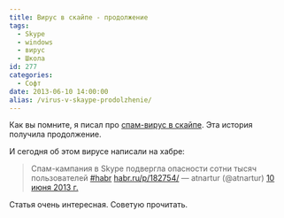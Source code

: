 ```yaml
---
title: Вирус в скайпе - продолжение
tags:
  - Skype
  - windows
  - вирус
  - Школа
id: 277
categories:
  - Софт
date: 2013-06-10 14:00:00
alias: /virus-v-skaype-prodolzhenie/
---
```


Как вы помните, я писал про [спам-вирус в скайпе](http://atnartur.ru/spam-virus-v-skaype/). Эта история получила продолжение.<!--more-->

И сегодня об этом вирусе написали на хабре:

> Спам-кампания в Skype подвергла опасности сотни тысяч пользователей [#habr](https://twitter.com/search/%23habr) [habr.ru/p/182754/](http://t.co/WPJ8F4R8cS "http://habr.ru/p/182754/")
> &mdash; atnartur (@atnartur) [10 июня 2013 г.](https://twitter.com/atnartur/status/344038376393027585)
<script async src="//platform.twitter.com/widgets.js" charset="utf-8"></script>

Статья очень интересная. Советую прочитать.